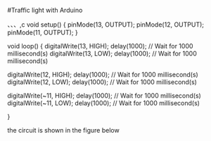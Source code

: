 #Traffic light with Arduino

、、、,c
void setup()
{
  pinMode(13, OUTPUT);
  pinMode(12, OUTPUT);
  pinMode(11, OUTPUT);
}

void loop()
{
  digitalWrite(13, HIGH);
  delay(1000); // Wait for 1000 millisecond(s)
  digitalWrite(13, LOW);
  delay(1000); // Wait for 1000 millisecond(s)
  
  digitalWrite(12, HIGH);
  delay(1000); // Wait for 1000 millisecond(s)
  digitalWrite(12, LOW);
  delay(1000); // Wait for 1000 millisecond(s)


  digitalWrite(~11, HIGH);
  delay(1000); // Wait for 1000 millisecond(s)
  digitalWrite(~11, LOW);
  delay(1000); // Wait for 1000 millisecond(s)
  
}

the circuit is shown in the figure below


